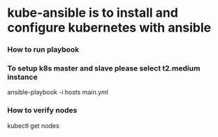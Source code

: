 # kube-ansible is to install and configure kubernetes with ansible
### How to run playbook
### To setup k8s master and slave please select t2.medium instance
ansible-playbook -i hosts main.yml


### How to verify nodes
kubectl get nodes
